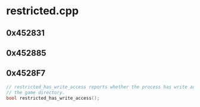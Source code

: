 # restricted.cpp

## 0x452831

## 0x452885

## 0x4528F7

```c
// restricted_has_write_access reports whether the process has write access to
// the game directory.
bool restricted_has_write_access();
```

